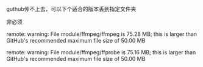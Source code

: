 guthub传不上去，可以下个适合的版本丢到指定文件夹

非必须

remote: warning: File module/ffmpeg/ffmpeg is 75.28 MB; this is larger than GitHub's recommended maximum file size of 50.00 MB

remote: warning: File module/ffmpeg/ffprobe is 75.16 MB; this is larger than GitHub's recommended maximum file size of 50.00 MB